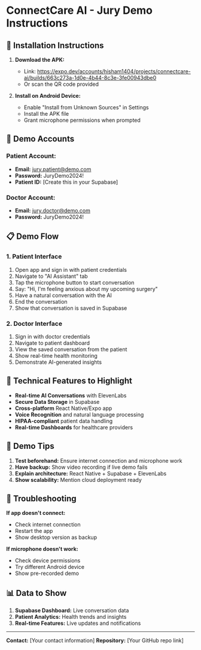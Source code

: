 # ConnectCare AI - Jury Demo Instructions

## 📱 Installation Instructions

1. **Download the APK:**
   - Link: https://expo.dev/accounts/hisham1404/projects/connectcare-ai/builds/663c273a-1d0e-4b44-8c3e-3fe00943dbe0
   - Or scan the QR code provided

2. **Install on Android Device:**
   - Enable "Install from Unknown Sources" in Settings
   - Install the APK file
   - Grant microphone permissions when prompted

## 🎯 Demo Accounts

### Patient Account:
- **Email:** jury.patient@demo.com
- **Password:** JuryDemo2024!
- **Patient ID:** [Create this in your Supabase]

### Doctor Account:
- **Email:** jury.doctor@demo.com  
- **Password:** JuryDemo2024!

## 📋 Demo Flow

### 1. Patient Interface
1. Open app and sign in with patient credentials
2. Navigate to "AI Assistant" tab
3. Tap the microphone button to start conversation
4. Say: "Hi, I'm feeling anxious about my upcoming surgery"
5. Have a natural conversation with the AI
6. End the conversation
7. Show that conversation is saved in Supabase

### 2. Doctor Interface
1. Sign in with doctor credentials
2. Navigate to patient dashboard
3. View the saved conversation from the patient
4. Show real-time health monitoring
5. Demonstrate AI-generated insights

## 🔧 Technical Features to Highlight

- **Real-time AI Conversations** with ElevenLabs
- **Secure Data Storage** in Supabase
- **Cross-platform** React Native/Expo app
- **Voice Recognition** and natural language processing
- **HIPAA-compliant** patient data handling
- **Real-time Dashboards** for healthcare providers

## 🎪 Demo Tips

1. **Test beforehand:** Ensure internet connection and microphone work
2. **Have backup:** Show video recording if live demo fails
3. **Explain architecture:** React Native + Supabase + ElevenLabs
4. **Show scalability:** Mention cloud deployment ready

## 🚨 Troubleshooting

**If app doesn't connect:**
- Check internet connection
- Restart the app
- Show desktop version as backup

**If microphone doesn't work:**
- Check device permissions
- Try different Android device
- Show pre-recorded demo

## 📊 Data to Show

1. **Supabase Dashboard:** Live conversation data
2. **Patient Analytics:** Health trends and insights  
3. **Real-time Features:** Live updates and notifications

---

**Contact:** [Your contact information]
**Repository:** [Your GitHub repo link] 